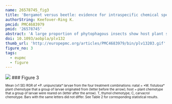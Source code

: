 ```yaml
---
name: 26578745_fig3
title: 'Bergamot versus beetle: evidence for intraspecific chemical specialization.'
authorString: Keefover-Ring K.
pmcid: PMC4683979
pmid: '26578745'
abstract: 'A large proportion of phytophagous insects show host plant specificity (monophagy or oligophagy), often determined by host secondary chemistry. Yet, even specialists can be negatively affected by host chemistry at high levels or with novel compounds, which may manifest itself if their host species is chemically variable. This study tested for reciprocal effects of a specialist tortoise beetle (Physonota unipunctata) feeding on a host plant (Monarda fistulosa) with two monoterpene chemotypes [thymol (T) and carvacrol (C)] using a controlled field experiment where larvae fed on caged plants of both chemotypes, haphazardly collected natural plants with and without beetle damage, and growth chamber experiments where larvae that hatched and briefly fed on one chemotype were reared on either chemotype. In the field experiment, plant chemotype did not affect larval weight or length, but did influence larval survival with almost 8.3 % more surviving on T plants. Herbivores reduced seed head area (86.5 % decrease), stem mass (41.2 %) and stem height (21.1 %) of caged plants, but this was independent of host chemotype. Natural plants experienced similar reductions in these variables (74.0, 41.4 and 8.7 %) and T chemotypes were more frequently damaged. In the growth chamber, larval relative growth rate (RGR) differed for both feeding history and year. Larvae from T natal plants reared on T hosts grew at almost twice the rate of those from C and reared on T. Larvae from either T or C natal plants reared on C plants showed intermediate growth rates. Additional analyses revealed natal plant chemotype as the most important factor, with the RGR of larvae from T natal plants almost one-third higher than that of those from C natal plants. These cumulative results demonstrate intraspecific variation in plant resistance that may lead to herbivore specialization on distinct host chemistry, which has implications for the evolutionary trajectory of both the insect and plant species.'
doi: 10.1093/aobpla/plv132
thumb_url: 'http://europepmc.org/articles/PMC4683979/bin/plv13203.gif'
figure_no: 3
tags:
  - eupmc
  - figure
---
```

<img src='http://europepmc.org/articles/PMC4683979/bin/plv13203.jpg' style='max-height: 300px'>
### Figure 3
<p style='font-size: 10px;'>Mean (±1 SE) RGR of *P. unipunctata* larvae from the four treatment combinations: natal = *M. fistulosa* plant chemotype that a group of larvae originated from (letter before the arrow); host = plant chemotype that a group of larvae were reared on (letter after the arrow). T, thymol chemotype; C, carvacrol chemotype. Bars with the same letters did not differ. See Table&nbsp;<xref ref-type="table" rid="PLV132TB2">2</xref> for corresponding statistical results.</p>